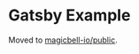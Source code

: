 # Gatsby Example

Moved to [magicbell-io/public](https://github.com/magicbell-io/public/examples/gatsby-example).
